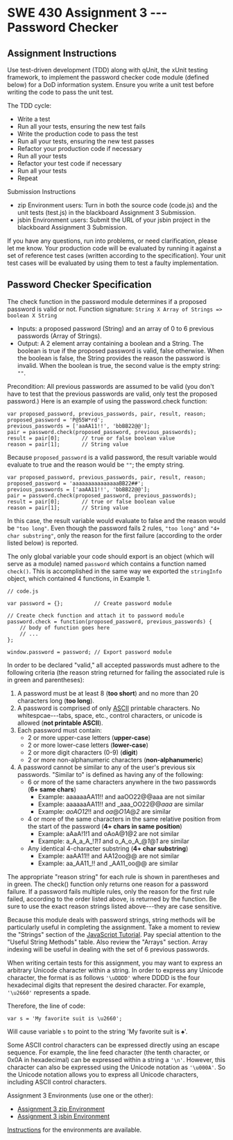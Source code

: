 SWE 430 Assignment 3 --- Password Checker
=====================================

Assignment Instructions
---------------------

Use test-driven development (TDD) along with qUnit, the xUnit testing framework, to implement the password checker code module (defined below) for a DoD information system.  Ensure you write a unit test before writing the code to pass the unit test.

The TDD cycle:

- Write a test
- Run all your tests, ensuring the new test fails
- Write the production code to pass the test
- Run all your tests, ensuring the new test passes
- Refactor your production code if necessary
- Run all your tests
- Refactor your test code if necessary
- Run all your tests
- Repeat

Submission Instructions

- zip Environment users:  Turn in both the source code (code.js) and the
  unit tests (test.js) in the blackboard Assignment 3 Submission.
- jsbin Environment users:  Submit the URL of your jsbin project in the
  blackboard Assignment 3 Submission.

If you have any questions, run into problems, or need clarification, please let me know.  Your production code will be evaluated by running it against a set of reference test cases (written according to the specification).  Your unit test cases will be evaluated by using them to test a faulty implementation.

Password Checker Specification
------------------------------

The check function in the password module determines if a proposed
password is valid or not.
Function signature:  `String X Array of Strings => boolean X String`

- Inputs: a proposed password (String) and an array of 0 to 6 previous
  passwords (Array of Strings).
- Output: A 2 element array containing a boolean and a String.  The
  boolean is true if the proposed password is valid, false otherwise.
  When the boolean is false, the String provides the reason the
  password is invalid.  When the boolean is true, the second value is
  the empty string: `""`.

Precondition:  All previous passwords are assumed to be valid (you don't have to test that the previous passwords are valid, only test the proposed password.)  Here is an example of using the password.check function:

    var proposed_password, previous_passwords, pair, result, reason;
    proposed_password = 'P@55W*rd';
    previous_passwords = ['aaAA11!!', 'bbBB22@@'];
    pair = password.check(proposed_password, previous_passwords);
    result = pair[0];       // true or false boolean value
    reason = pair[1];       // String value

Because `proposed_password` is a valid password, the result variable would evaluate to true and the reason would be `""`; the empty string.


    var proposed_password, previous_passwords, pair, result, reason;
    proposed_password = 'aaaaaaaaaaaaaaaBB22##';
    previous_passwords = ['aaAA11!!', 'bbBB22@@'];
    pair = password.check(proposed_password, previous_passwords);
    result = pair[0];       // true or false boolean value
    reason = pair[1];       // String value

In this case, the result variable would evaluate to false and the reason would be `"too long"`.  Even though the password fails 2 rules, `"too long"` and `"4+ char substring"`, only the reason for the first failure (according to the order listed below) is reported.

The only global variable your code should export is an object (which will serve as a module) named `password` which contains a function named `check()`.  This is accomplished in the same way we exported the `stringInfo` object, which contained 4 functions, in Example 1.


    // code.js

    var password = {};          // Create password module

    // Create check function and attach it to password module
    password.check = function(proposed_password, previous_passwords) {
        // body of function goes here
        // ...
    };

    window.password = password; // Export password module

In order to be declared "valid," all accepted passwords must adhere to the following criteria (the reason string returned for failing the associated rule is in green and parentheses):

1. A password must be at least 8 (**too short**) and no more than 20 characters long (**too long**).
2. A password is comprised of only [ASCII](http://en.wikipedia.org/wiki/ASCII) printable characters.  No whitespcae---tabs, space, etc., control characters, or unicode is allowed (**not printable ASCII**).
3. Each password must contain:
    - 2 or more upper-case letters (**upper-case**)
    - 2 or more lower-case letters (**lower-case**)
    - 2 or more digit characters (0-9) (**digit**)
    - 2 or more non-alphanumeric characters (**non-alphanumeric**)
4. A password cannot be similar to any of the user's previous six passwords.
      "Similar to" is defined as having any of the following:
    - 6 or more of the same characters anywhere in the two passwords (**6+ same chars**)
        - Example: aaaaaaAA11!! and aaOO22@@aaa are not similar
        - Example: aaaaaaAA11!! and _aaa_OO22@@_aaa_ are similar
        - Example: _aoAO12_!! and _oa_@_O1A_@_2_ are similar
    - 4 or more of the same characters in the same relative position 
        from the start of the password 
        (**4+ chars in same position**)
        - Example: aAaA!1!1 and oAoA@1@2 are not similar
        - Example: a_A_a_A_!_1_!_1_ and o_A_o_A_@_1_@_1_ are similar
    - Any identical 4-character substring 
        (**4+ char substring**)
        - Example: aaAA11!! and AA12oo@@ are not similar
        - Example: aa_AA11_!! and _AA11_oo@@ are similar

The appropriate "reason string" for each rule is shown in parentheses and in green.  The check() function only returns one reason for a password failure.  If a password fails multiple rules, only the reason for the first rule failed, according to the order listed above, is returned by the function.  Be sure to use the exact reason strings listed above---they are case sensitive.

Because this module deals with password strings, string methods will be particularly useful in completing the assignment.  Take a moment to review the "Strings" section of the [JavaScript Tutorial](javascript-tutorial.html).  Pay special attention to the "Useful String Methods" table.
Also review the "Arrays" section.  Array indexing will be useful in dealing with the set of 6 previous passwords.

When writing certain tests for this assignment, you may want to express an arbitrary Unicode character within a string.  In order to express any Unicode character, the format is as follows `'\uDDDD'` where DDDD is the four hexadecimal digits that represent the desired character.  For example, `'\u2660'` represents a spade.

Therefore, the line of code:

    var s = 'My favorite suit is \u2660';

Will cause variable `s` to point to the string 'My favorite suit is &#9824;'.

Some ASCII control characters can be expressed directly using an escape sequence.  For example, the line feed character (the tenth character, or 0x0A in hexadecimal) can be expressed within a string a `'\n'`.  However, this character can also be expressed using the Unicode notation as `'\u000A'`.  So the Unicode notation allows you to express all Unicode characters, including ASCII control characters.

Assignment 3 Environments (use one or the other):

- [Assignment 3 zip Environment](assignment3.zip)
- [Assignment 3 jsbin Environment][jsbin]

[Instructions](instructions.html)
for the environments are available.

[jsbin]: http://jsbin.com/swe430_assignment3/latest/edit?javascript,live
